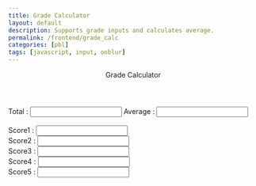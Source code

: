 ```yaml
---
title: Grade Calculator
layout: default
description: Supports grade inputs and calculates average. 
permalink: /frontend/grade_calc
categories: [pbl]
tags: [javascript, input, onblur]
---
```


<div class="container bg-primary">
    <header class="pb-3 mb-4 border-bottom border-primary text-dark">
        <span class="fs-4">Grade Calculator</span>
    </header>
    Total   : <input type="number" name="total" id="total" readonly/>
    Average : <input type="number" name="average" id="average" readonly/>
    <br><br>
    Score1 : <input onblur="findTotal()" type="text" name="score" id="score1"/><br>
    Score2 : <input onblur="findTotal()" type="text" name="score" id="score2"/><br>
    Score3 : <input onblur="findTotal()" type="text" name="score" id="score3"/><br>
    Score4 : <input onblur="findTotal()" type="text" name="score" id="score4"/><br>
    Score5 : <input onblur="findTotal()" type="text" name="score" id="score5"/><br>
</div>

<script>
    function findTotal(){
        var array = document.getElementsByName('score');
        var total=0;
        var count = 0;
        for(var i=0;i<array.length;i++){
            if(parseInt(array[i].value))
                total += parseInt(array[i].value);
                count++;
        }
        document.getElementById('total').value = total;
        document.getElementById('average').value = average;
    }
</script>